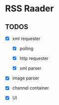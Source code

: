 # RSS Raader


## TODOS

- [x] xml requester
    
    - [x] polling

    - [x] http requester

    - [x] xml parser 

- [x] image parser

- [x] channel container

- [x] UI